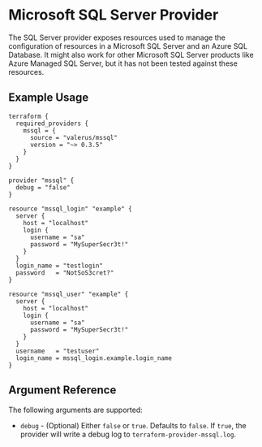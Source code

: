 # Microsoft SQL Server Provider

The SQL Server provider exposes resources used to manage the configuration of resources in a Microsoft SQL Server and an Azure SQL Database. It might also work for other Microsoft SQL Server products like Azure Managed SQL Server, but it has not been tested against these resources.

## Example Usage

```hcl
terraform {
  required_providers {
    mssql = {
      source = "valerus/mssql"
      version = "~> 0.3.5"
    }
  }
}

provider "mssql" {
  debug = "false"
}

resource "mssql_login" "example" {
  server {
    host = "localhost"
    login {
      username = "sa"
      password = "MySuperSecr3t!"
    }
  }
  login_name = "testlogin"
  password   = "NotSoS3cret?"
}

resource "mssql_user" "example" {
  server {
    host = "localhost"
    login {
      username = "sa"
      password = "MySuperSecr3t!"
    }
  }
  username   = "testuser"
  login_name = mssql_login.example.login_name
}
```

## Argument Reference

The following arguments are supported:

* `debug` - (Optional) Either `false` or `true`. Defaults to `false`. If `true`, the provider will write a debug log to `terraform-provider-mssql.log`.
